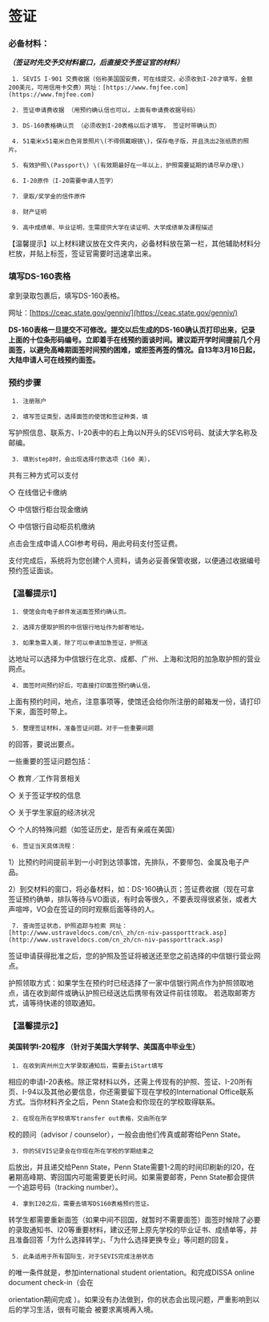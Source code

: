# 签证

### 必备材料：

_**（签证时先交予交材料窗口，后直接交予签证官的材料）**_

     1. SEVIS I-901 交费收据（俗称美国国安费，可在线提交，必须收到I-20才填写，金额200美元，可用信用卡交费）网址：[https://www.fmjfee.com](https://www.fmjfee.com)

     2. 签证申请费收据 （用预约确认信也可以，上面有申请费收据号码）

     3. DS-160表格确认页 （必须收到I-20表格以后才填写， 签证时带确认页）

     4. 51毫米x51毫米白色背景照片\(不得佩戴眼镜\)，保存电子版，并且洗出2张纸质的照片。

     5. 有效护照\(Passport\) \(有效期最好在一年以上，护照需要延期的请尽早办理\)

     6. I-20原件（I-20需要申请人签字）

     7. 录取/奖学金的信件原件

     8. 财产证明

     9. 高中成绩单、毕业证明，生需提供大学在读证明、大学成绩单及课程描述

【温馨提示】以上材料建议放在文件夹内，必备材料放在第一栏，其他辅助材料分栏放，并贴上标签，签证官需要时迅速拿出来。

### 填写DS-160表格

拿到录取包裹后，填写DS-160表格。

网址：[https://ceac.state.gov/genniv/](https://ceac.state.gov/genniv/)

**DS-160表格一旦提交不可修改。提交以后生成的DS-160确认页打印出来，记录上面的十位条形码编号。立即着手在线预约面谈时间。建议距开学时间提前几个月面签，以避免高峰期面签时间预约困难，或拒签再签的情况。自13年3月16日起，大陆申请人可在线预约面签。**

### 预约步骤

     1. 注册账户

     2. 填写签证类型，选择面签的使馆和签证种类，填

写护照信息、联系方、I-20表中的右上角以N开头的SEVIS号码、就读大学名称及邮编。

     3. 填到step8时，会出现选择付款选项（160 美），

共有三种方式可以支付   

 ◇ 在线借记卡缴纳

 ◇ 中信银行柜台现金缴纳

 ◇ 中信银行自动柜员机缴纳

点击会生成申请人CGI参考号码，用此号码支付签证费。

支付完成后，系统将为您创建个人资料，请务必妥善保管收据，以便通过收据编号预约签证面谈。  


### 【温馨提示1】

     1. 使馆会向电子邮件发送面签预约确认页。

     2. 选择方便取护照的中信银行地址作为邮寄地址。

     3. 如果急需入美，除了可以申请加急签证，护照送

达地址可以选择为中信银行在北京、成都、广州、上海和沈阳的加急取护照的营业网点。

     4. 面签时间预约好后，可直接打印面签预约确认信，

上面有预约时间，地点，注意事项等，使馆还会给你所注册的邮箱发一份，请打印下来，面签时带上。

     5. 整理签证材料，准备签证问题。对于一些重要问题

的回答，要说出要点。

一些重要的签证问题包括：

 ◇ 教育／工作背景相关

 ◇ 关于签证学校的信息

 ◇ 关于学生家庭的经济状况

 ◇ 个人的特殊问题（如签证历史，是否有亲戚在美国）

     6. 签证当天具体流程：

 1）比预约时间提前半到一小时到达领事馆，先排队，不要带包、金属及电子产品。

 2）到交材料的窗口，将必备材料，如：DS-160确认页；签证费收据（现在可拿签证预约确单，排队等待与VO面谈，有时会等很久，不要表现得很紧张，或者大声喧哗，VO会在签证的同时观察后面等待的人。

     7. 查询签证状态，护照追踪与检索 网址：[http://www.ustraveldocs.com/cn\_zh/cn-niv-passporttrack.asp](http://www.ustraveldocs.com/cn_zh/cn-niv-passporttrack.asp)

签证申请获得批准之后，您的护照及签证将被送还至您之前选择的中信银行营业网点。

护照领取方式：如果学生在预约时已经选择了一家中信银行网点作为护照领取地点，请在收到邮件或确认护照已经送达后携带有效证件前往领取。 若选取邮寄方式，请等待快递的领取通知。

### 【温馨提示2】

#### 美国转学I-20程序 （针对于美国大学转学、美国高中毕业生）

     1. 在收到宾州州立大学录取通知后，需要去iStart填写

相应的申请I-20表格。除正常材料以外，还需上传现有的护照、签证、I-20所有页、I-94以及其他必要信息，你还需要留下现在学校的International Office联系方式。当你材料齐全之后，Penn State会和你现在的学校取得联系。

     2. 在现在所在学校填写transfer out表格，交由所在学

校的顾问（advisor / counselor），一般会由他们传真或邮寄给Penn State。

     3. 你的SEVIS记录会在你现在所在学校的学期结束之

后放出，并且递交给Penn State，Penn State需要1-2周的时间印刷新的I20，在暑期高峰期、寄回国内可能需要更长时间。如果需要邮寄，Penn State都会提供一个追踪号码（tracking number）。

     4. 拿到I20之后，需要去填写DS160表格预约签证。

转学生都需要重新面签（如果中间不回国，就暂时不需要面签）面签时候除了必要的录取通知书、I20等重要材料，建议还带上原先学校的毕业证书、成绩单等，并且准备回答「为什么选择转学」、「为什么选择更换专业」等问题的回复。

     5. 此条适用于所有国际生，对于SEVIS完成注册状态

的唯一条件就是，参加international student orientation。和完成DISSA online document check-in（会在

orientation期间完成 ）。如果没有办法做到，你的状态会出现问题，严重影响到以后的学习生活，很有可能会被要求离境再入境。 

